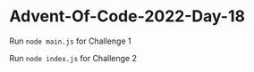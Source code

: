 # Advent-Of-Code-2022-Day-18

Run ```node main.js``` for Challenge 1

Run ```node index.js``` for Challenge 2
